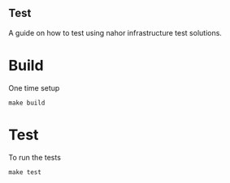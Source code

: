 ## Test

A guide on how to test using nahor infrastructure test solutions.

# Build 

One time setup

```
make build
```

# Test

To run the tests

```
make test
```